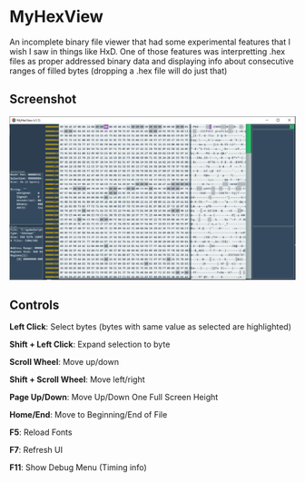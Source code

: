 # MyHexView
An incomplete binary file viewer that had some experimental features that I wish I saw in things like HxD. One of those features was interpretting .hex files as proper addressed binary data and displaying info about consecutive ranges of filled bytes (dropping a .hex file will do just that)

## Screenshot

![Screenshot](/release/screenshot1.png)

## Controls

**Left Click**: Select bytes (bytes with same value as selected are highlighted)

**Shift + Left Click**: Expand selection to byte

**Scroll Wheel**: Move up/down

**Shift + Scroll Wheel**: Move left/right

**Page Up/Down**: Move Up/Down One Full Screen Height

**Home/End**: Move to Beginning/End of File

**F5**: Reload Fonts

**F7**: Refresh UI

**F11**: Show Debug Menu (Timing info)
